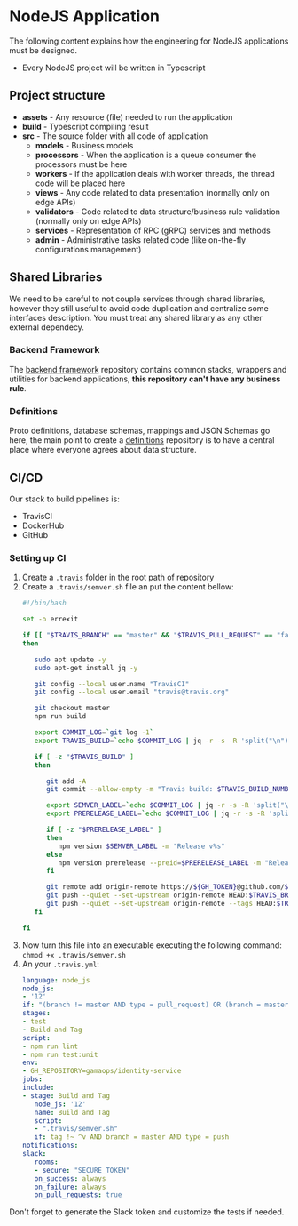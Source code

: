 # NodeJS Application

The following content explains how the engineering for NodeJS applications must be designed.

* Every NodeJS project will be written in Typescript

## Project structure

* **assets** - Any resource (file) needed to run the application
* **build** - Typescript compiling result
* **src** - The source folder with all code of application
   * **models** - Business models
   * **processors** - When the application is a queue consumer the processors must be here
   * **workers** - If the application deals with worker threads, the thread code will be placed here
   * **views** - Any code related to data presentation (normally only on edge APIs)
   * **validators** - Code related to data structure/business rule validation (normally only on edge APIs)
   * **services** - Representation of RPC (gRPC) services and methods
   * **admin** - Administrative tasks related code (like on-the-fly configurations management)

## Shared Libraries

We need to be careful to not couple services through shared libraries, however they still useful to avoid code duplication and centralize some interfaces description. You must treat any shared library as any other external dependecy.

### Backend Framework

The [backend framework](https://github.com/gamaops/backend-framework) repository contains common stacks, wrappers and utilities for backend applications, **this repository can't have any business rule**.

### Definitions

Proto definitions, database schemas, mappings and JSON Schemas go here, the main point to create a [definitions](https://github.com/gamaops/definitions) repository is to have a central place where everyone agrees about data structure.

## CI/CD

Our stack to build pipelines is:

* TravisCI
* DockerHub
* GitHub

### Setting up CI

1. Create a `.travis` folder in the root path of repository
2. Create a `.travis/semver.sh` file an put the content bellow:
   ```bash
   #!/bin/bash

   set -o errexit

   if [[ "$TRAVIS_BRANCH" == "master" && "$TRAVIS_PULL_REQUEST" == "false" ]]
   then

      sudo apt update -y
      sudo apt-get install jq -y

      git config --local user.name "TravisCI"
      git config --local user.email "travis@travis.org"

      git checkout master
      npm run build

      export COMMIT_LOG=`git log -1`
      export TRAVIS_BUILD=`echo $COMMIT_LOG | jq -r -s -R 'split("\n") | .[] | capture("Travis build: (?<buildno>.*)") | .buildno'`

      if [ -z "$TRAVIS_BUILD" ]
      then

         git add -A
         git commit --allow-empty -m "Travis build: $TRAVIS_BUILD_NUMBER"

         export SEMVER_LABEL=`echo $COMMIT_LOG | jq -r -s -R 'split("\n") | .[] | capture("#version:(?<semver>.*)") | .semver'`
         export PRERELEASE_LABEL=`echo $COMMIT_LOG | jq -r -s -R 'split("\n") | .[] | capture("#preid:(?<semver>.*)") | .semver'`

         if [ -z "$PRERELEASE_LABEL" ]
         then
            npm version $SEMVER_LABEL -m "Release v%s"
         else
            npm version prerelease --preid=$PRERELEASE_LABEL -m "Release v%s"
         fi

         git remote add origin-remote https://${GH_TOKEN}@github.com/$GH_REPOSITORY.git > /dev/null 2>&1
         git push --quiet --set-upstream origin-remote HEAD:$TRAVIS_BRANCH
         git push --quiet --set-upstream origin-remote --tags HEAD:$TRAVIS_BRANCH
      fi

   fi
   ```
3. Now turn this file into an executable executing the following command: `chmod +x .travis/semver.sh`
4. An your `.travis.yml`:
   ```yml
   language: node_js
   node_js:
   - '12'
   if: "(branch != master AND type = pull_request) OR (branch = master AND commit_message !~ /^Release v/) OR tag =~ ^v"
   stages:
   - test
   - Build and Tag
   script:
   - npm run lint
   - npm run test:unit
   env:
   - GH_REPOSITORY=gamaops/identity-service
   jobs:
   include:
   - stage: Build and Tag
      node_js: '12'
      name: Build and Tag
      script:
      - ".travis/semver.sh"
      if: tag !~ ^v AND branch = master AND type = push
   notifications:
   slack:
      rooms:
      - secure: "SECURE_TOKEN"
      on_success: always
      on_failure: always
      on_pull_requests: true

   ```

Don't forget to generate the Slack token and customize the tests if needed.